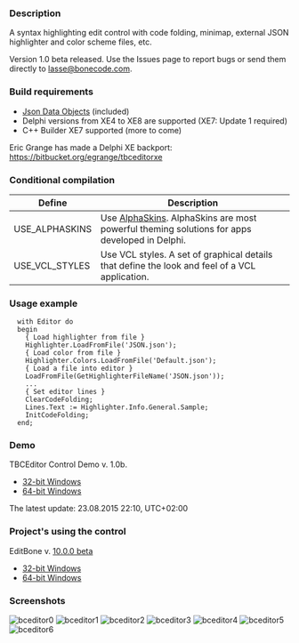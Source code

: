 <h3>Description</h3>

A syntax highlighting edit control with code folding, minimap, external JSON highlighter and color scheme files, etc.

Version 1.0 beta released. Use the Issues page to report bugs or send them directly to lasse@bonecode.com.

<h3>Build requirements</h3>

* <a href="https://github.com/ahausladen/JsonDataObjects">Json Data Objects</a> (included)
* Delphi versions from XE4 to XE8 are supported (XE7: Update 1 required)
* C++ Builder XE7 supported (more to come)

Eric Grange has made a Delphi XE backport: https://bitbucket.org/egrange/tbceditorxe

<h3>Conditional compilation</h3>

Define | Description 
--- | --- 
USE_ALPHASKINS | Use <a href="http://www.alphaskins.com/">AlphaSkins</a>. AlphaSkins are most powerful theming solutions for apps developed in Delphi.
USE_VCL_STYLES | Use VCL styles. A set of graphical details that define the look and feel of a VCL application.

<h3>Usage example</h3>

```
  with Editor do 
  begin
    { Load highlighter from file }
    Highlighter.LoadFromFile('JSON.json');
    { Load color from file }
    Highlighter.Colors.LoadFromFile('Default.json'); 
    { Load a file into editor }  
    LoadFromFile(GetHighlighterFileName('JSON.json')); 
    ...
    { Set editor lines }
    ClearCodeFolding;
    Lines.Text := Highlighter.Info.General.Sample; 
    InitCodeFolding;
  end;
```

<h3>Demo</h3>

TBCEditor Control Demo v. 1.0b. 

  * <a href="http://www.bonecode.com/downloads/BCEditorComponentDemo32.zip">32-bit Windows</a>
  * <a href="http://www.bonecode.com/downloads/BCEditorComponentDemo64.zip">64-bit Windows</a>

The latest update: 23.08.2015 22:10, UTC+02:00

<h3>Project's using the control</h3>

EditBone v. <a href="http://bonecode.com/downloads/EditBone/changes.html" target="_blank">10.0.0 beta</a>

  * <a href="http://www.bonecode.com/downloads/EditBone32.zip">32-bit Windows</a> 
  * <a href="http://www.bonecode.com/downloads/EditBone64.zip">64-bit Windows</a>

<h3>Screenshots</h3>

![bceditor0](https://cloud.githubusercontent.com/assets/11475177/7647152/44552956-fad8-11e4-9994-8c0ac8a21572.png)
![bceditor1](https://cloud.githubusercontent.com/assets/11475177/7427349/1766adc6-efe2-11e4-8a2f-a59ec668d217.png)
![bceditor2](https://cloud.githubusercontent.com/assets/11475177/7427350/177ba3c0-efe2-11e4-92dc-946b026cbfab.png)
![bceditor3](https://cloud.githubusercontent.com/assets/11475177/7427351/177f5f4c-efe2-11e4-8388-179a0947eb5f.png)
![bceditor4](https://cloud.githubusercontent.com/assets/11475177/7427352/17843c06-efe2-11e4-8c03-7a3daa4639be.png)
![bceditor5](https://cloud.githubusercontent.com/assets/11475177/7634347/04a52aa6-fa63-11e4-97d4-5d2a9e93e0b8.png)
![bceditor6](https://cloud.githubusercontent.com/assets/11475177/7427347/1743c07c-efe2-11e4-9c90-318cdc2b09a0.png)




